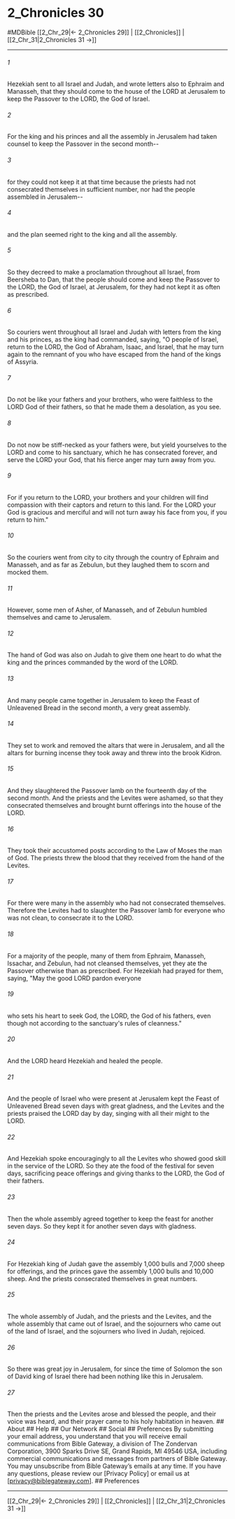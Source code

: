 # 2_Chronicles 30
#MDBible
[[2_Chr_29|← 2_Chronicles 29]] | [[2_Chronicles]] | [[2_Chr_31|2_Chronicles 31 →]]

***






###### 1 


Hezekiah sent to all Israel and Judah, and wrote letters also to Ephraim and Manasseh, that they should come to the house of the LORD at Jerusalem to keep the Passover to the LORD, the God of Israel. 





###### 2 


For the king and his princes and all the assembly in Jerusalem had taken counsel to keep the Passover in the second month-- 





###### 3 


for they could not keep it at that time because the priests had not consecrated themselves in sufficient number, nor had the people assembled in Jerusalem-- 





###### 4 


and the plan seemed right to the king and all the assembly. 





###### 5 


So they decreed to make a proclamation throughout all Israel, from Beersheba to Dan, that the people should come and keep the Passover to the LORD, the God of Israel, at Jerusalem, for they had not kept it as often as prescribed. 





###### 6 


So couriers went throughout all Israel and Judah with letters from the king and his princes, as the king had commanded, saying, "O people of Israel, return to the LORD, the God of Abraham, Isaac, and Israel, that he may turn again to the remnant of you who have escaped from the hand of the kings of Assyria. 





###### 7 


Do not be like your fathers and your brothers, who were faithless to the LORD God of their fathers, so that he made them a desolation, as you see. 





###### 8 


Do not now be stiff-necked as your fathers were, but yield yourselves to the LORD and come to his sanctuary, which he has consecrated forever, and serve the LORD your God, that his fierce anger may turn away from you. 





###### 9 


For if you return to the LORD, your brothers and your children will find compassion with their captors and return to this land. For the LORD your God is gracious and merciful and will not turn away his face from you, if you return to him." 





###### 10 


So the couriers went from city to city through the country of Ephraim and Manasseh, and as far as Zebulun, but they laughed them to scorn and mocked them. 





###### 11 


However, some men of Asher, of Manasseh, and of Zebulun humbled themselves and came to Jerusalem. 





###### 12 


The hand of God was also on Judah to give them one heart to do what the king and the princes commanded by the word of the LORD. 





###### 13 


And many people came together in Jerusalem to keep the Feast of Unleavened Bread in the second month, a very great assembly. 





###### 14 


They set to work and removed the altars that were in Jerusalem, and all the altars for burning incense they took away and threw into the brook Kidron. 





###### 15 


And they slaughtered the Passover lamb on the fourteenth day of the second month. And the priests and the Levites were ashamed, so that they consecrated themselves and brought burnt offerings into the house of the LORD. 





###### 16 


They took their accustomed posts according to the Law of Moses the man of God. The priests threw the blood that they received from the hand of the Levites. 





###### 17 


For there were many in the assembly who had not consecrated themselves. Therefore the Levites had to slaughter the Passover lamb for everyone who was not clean, to consecrate it to the LORD. 





###### 18 


For a majority of the people, many of them from Ephraim, Manasseh, Issachar, and Zebulun, had not cleansed themselves, yet they ate the Passover otherwise than as prescribed. For Hezekiah had prayed for them, saying, "May the good LORD pardon everyone 





###### 19 


who sets his heart to seek God, the LORD, the God of his fathers, even though not according to the sanctuary's rules of cleanness." 





###### 20 


And the LORD heard Hezekiah and healed the people. 





###### 21 


And the people of Israel who were present at Jerusalem kept the Feast of Unleavened Bread seven days with great gladness, and the Levites and the priests praised the LORD day by day, singing with all their might to the LORD. 





###### 22 


And Hezekiah spoke encouragingly to all the Levites who showed good skill in the service of the LORD. So they ate the food of the festival for seven days, sacrificing peace offerings and giving thanks to the LORD, the God of their fathers. 





###### 23 


Then the whole assembly agreed together to keep the feast for another seven days. So they kept it for another seven days with gladness. 





###### 24 


For Hezekiah king of Judah gave the assembly 1,000 bulls and 7,000 sheep for offerings, and the princes gave the assembly 1,000 bulls and 10,000 sheep. And the priests consecrated themselves in great numbers. 





###### 25 


The whole assembly of Judah, and the priests and the Levites, and the whole assembly that came out of Israel, and the sojourners who came out of the land of Israel, and the sojourners who lived in Judah, rejoiced. 





###### 26 


So there was great joy in Jerusalem, for since the time of Solomon the son of David king of Israel there had been nothing like this in Jerusalem. 





###### 27 


Then the priests and the Levites arose and blessed the people, and their voice was heard, and their prayer came to his holy habitation in heaven. ## About ## Help ## Our Network ## Social ## Preferences By submitting your email address, you understand that you will receive email communications from Bible Gateway, a division of The Zondervan Corporation, 3900 Sparks Drive SE, Grand Rapids, MI 49546 USA, including commercial communications and messages from partners of Bible Gateway. You may unsubscribe from Bible Gateway&rsquo;s emails at any time. If you have any questions, please review our [Privacy Policy] or email us at [privacy@biblegateway.com]. ## Preferences

***

[[2_Chr_29|← 2_Chronicles 29]] | [[2_Chronicles]] | [[2_Chr_31|2_Chronicles 31 →]]
